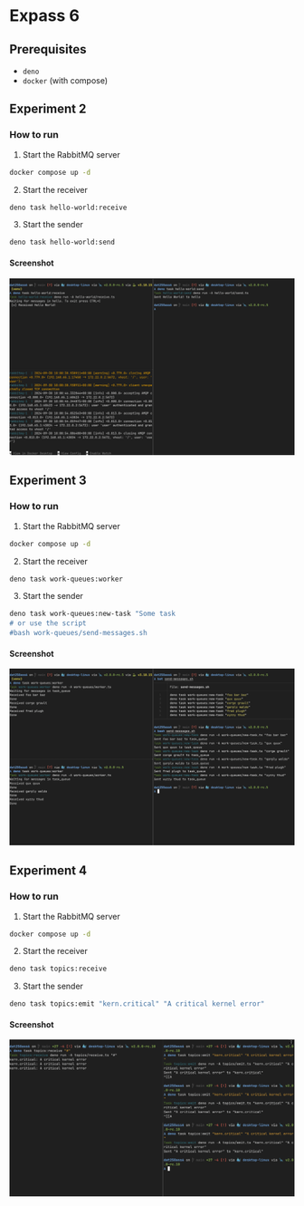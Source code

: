 # Expass 6

## Prerequisites

- `deno`
- `docker` (with compose)

## Experiment 2

### How to run

1. Start the RabbitMQ server

```sh
docker compose up -d
```

2. Start the receiver

```sh
deno task hello-world:receive
```

3. Start the sender

```sh
deno task hello-world:send
```

#### Screenshot

![Screenshot](./hello-world/screenshot.png)

## Experiment 3

### How to run

1. Start the RabbitMQ server

```sh
docker compose up -d
```

2. Start the receiver

```sh
deno task work-queues:worker
```

3. Start the sender

```sh
deno task work-queues:new-task "Some task
# or use the script
#bash work-queues/send-messages.sh
```

#### Screenshot

![Screenshot](./work-queues/screenshot.png)

## Experiment 4

### How to run

1. Start the RabbitMQ server

```sh
docker compose up -d
```

2. Start the receiver

```sh
deno task topics:receive
```

3. Start the sender

```sh
deno task topics:emit "kern.critical" "A critical kernel error"
```

#### Screenshot

![Screenshot](./topics/screenshot.png)
